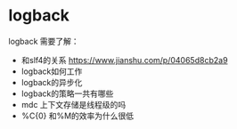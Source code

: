 # logback
logback 需要了解：
* 和slf4的关系  https://www.jianshu.com/p/04065d8cb2a9
* logback如何工作
* logback的异步化
* logback的策略一共有哪些
* mdc 上下文存储是线程级的吗
* %C{0} 和%M的效率为什么很低
